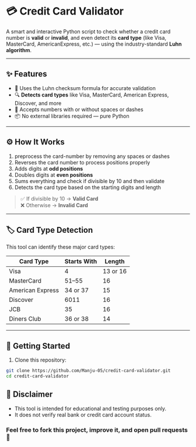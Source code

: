# 💳 Credit Card Validator

A smart and interactive Python script to check whether a credit card number is **valid** or **invalid**, and even detect its **card type** (like Visa, MasterCard, AmericanExpress, etc.) — using the industry-standard **Luhn algorithm**.

---

## ✨ Features

- 🧠 Uses the Luhn checksum formula for accurate validation  
- 🔍 **Detects card types** like Visa, MasterCard, American Express, Discover, and more  
- 🔄 Accepts numbers with or without spaces or dashes  
- 📦 No external libraries required — pure Python  

---

## ⚙️ How It Works

1. preprocess the card-number by removing any spaces or dashes  
2. Reverses the card number to process positions properly  
3. Adds digits at **odd positions** 
4. Doubles digits at **even positions** 
5. Sums everything and check if divisible by 10 and then validate
6. Detects the card type based on the starting digits and length

> ✅ If divisible by 10 → **Valid Card**  
> ❌ Otherwise → **Invalid Card**

---

## 🏷️ Card Type Detection

This tool can identify these major card types:

| Card Type        | Starts With           | Length |
|------------------|------------------------|--------|
| Visa             | 4                      | 13 or 16 |
| MasterCard       | 51–55                  | 16     |
| American Express | 34 or 37               | 15     |
| Discover         | 6011                   | 16     |
| JCB              | 35                     | 16     |
| Diners Club      | 36 or 38               | 14     |

---

## 🚀 Getting Started

1. Clone this repository:

```bash
git clone https://github.com/Manju-05/credit-card-validator.git
cd credit-card-validator

```
## 📌 Disclaimer
- This tool is intended for educational and testing purposes only.
- It does not verify real bank or credit card account status.

### Feel free to fork this project, improve it, and open pull requests 🚀

